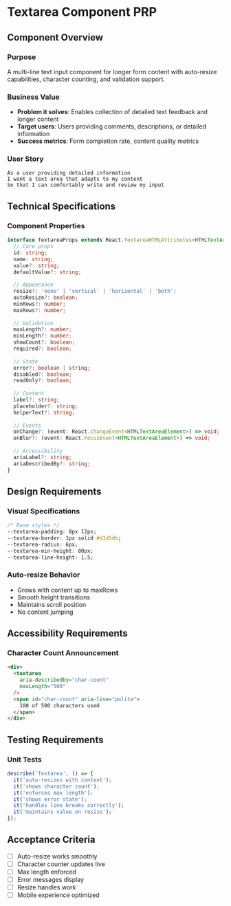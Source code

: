 # Textarea Component PRP

## Component Overview

### Purpose
A multi-line text input component for longer form content with auto-resize capabilities, character counting, and validation support.

### Business Value
- **Problem it solves**: Enables collection of detailed text feedback and longer content
- **Target users**: Users providing comments, descriptions, or detailed information
- **Success metrics**: Form completion rate, content quality metrics

### User Story
```
As a user providing detailed information
I want a text area that adapts to my content
So that I can comfortably write and review my input
```

## Technical Specifications

### Component Properties
```typescript
interface TextareaProps extends React.TextareaHTMLAttributes<HTMLTextAreaElement> {
  // Core props
  id: string;
  name: string;
  value?: string;
  defaultValue?: string;
  
  // Appearance
  resize?: 'none' | 'vertical' | 'horizontal' | 'both';
  autoResize?: boolean;
  minRows?: number;
  maxRows?: number;
  
  // Validation
  maxLength?: number;
  minLength?: number;
  showCount?: boolean;
  required?: boolean;
  
  // State
  error?: boolean | string;
  disabled?: boolean;
  readOnly?: boolean;
  
  // Content
  label?: string;
  placeholder?: string;
  helperText?: string;
  
  // Events
  onChange?: (event: React.ChangeEvent<HTMLTextAreaElement>) => void;
  onBlur?: (event: React.FocusEvent<HTMLTextAreaElement>) => void;
  
  // Accessibility
  ariaLabel?: string;
  ariaDescribedBy?: string;
}
```

## Design Requirements

### Visual Specifications
```css
/* Base styles */
--textarea-padding: 8px 12px;
--textarea-border: 1px solid #d1d5db;
--textarea-radius: 6px;
--textarea-min-height: 80px;
--textarea-line-height: 1.5;
```

### Auto-resize Behavior
- Grows with content up to maxRows
- Smooth height transitions
- Maintains scroll position
- No content jumping

## Accessibility Requirements

### Character Count Announcement
```html
<div>
  <textarea 
    aria-describedby="char-count"
    maxLength="500"
  />
  <span id="char-count" aria-live="polite">
    100 of 500 characters used
  </span>
</div>
```

## Testing Requirements

### Unit Tests
```typescript
describe('Textarea', () => {
  it('auto-resizes with content');
  it('shows character count');
  it('enforces max length');
  it('shows error state');
  it('handles line breaks correctly');
  it('maintains value on resize');
});
```

## Acceptance Criteria
- [ ] Auto-resize works smoothly
- [ ] Character counter updates live
- [ ] Max length enforced
- [ ] Error messages display
- [ ] Resize handles work
- [ ] Mobile experience optimized